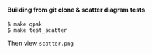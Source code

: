 #### Building from git clone & scatter diagram tests

```
$ make qpsk
$ make test_scatter
```
Then view `scatter.png`
